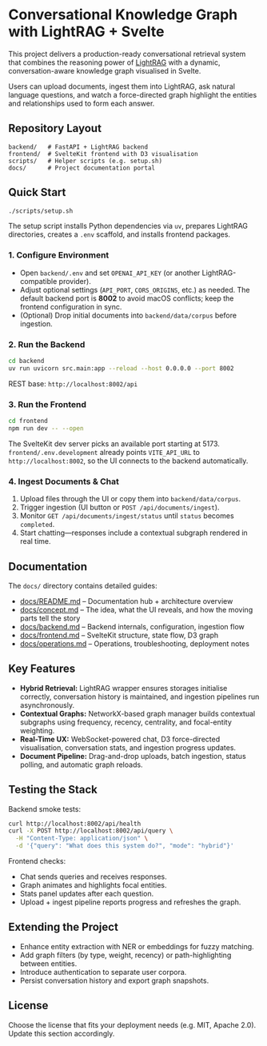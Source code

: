 # Conversational Knowledge Graph with LightRAG + Svelte

This project delivers a production-ready conversational retrieval system that combines the reasoning power of [LightRAG](https://github.com/LinkSoul-AI/LightRAG) with a dynamic, conversation-aware knowledge graph visualised in Svelte.

Users can upload documents, ingest them into LightRAG, ask natural language questions, and watch a force-directed graph highlight the entities and relationships used to form each answer.

## Repository Layout

```
backend/   # FastAPI + LightRAG backend
frontend/  # SvelteKit frontend with D3 visualisation
scripts/   # Helper scripts (e.g. setup.sh)
docs/      # Project documentation portal
```

## Quick Start

```bash
./scripts/setup.sh
```

The setup script installs Python dependencies via `uv`, prepares LightRAG directories, creates a `.env` scaffold, and installs frontend packages.

### 1. Configure Environment

- Open `backend/.env` and set `OPENAI_API_KEY` (or another LightRAG-compatible provider).
- Adjust optional settings (`API_PORT`, `CORS_ORIGINS`, etc.) as needed. The default backend port is **8002** to avoid macOS conflicts; keep the frontend configuration in sync.
- (Optional) Drop initial documents into `backend/data/corpus` before ingestion.

### 2. Run the Backend

```bash
cd backend
uv run uvicorn src.main:app --reload --host 0.0.0.0 --port 8002
```

REST base: `http://localhost:8002/api`

### 3. Run the Frontend

```bash
cd frontend
npm run dev -- --open
```

The SvelteKit dev server picks an available port starting at 5173. `frontend/.env.development` already points `VITE_API_URL` to `http://localhost:8002`, so the UI connects to the backend automatically.

### 4. Ingest Documents & Chat

1. Upload files through the UI or copy them into `backend/data/corpus`.
2. Trigger ingestion (UI button or `POST /api/documents/ingest`).
3. Monitor `GET /api/documents/ingest/status` until `status` becomes `completed`.
4. Start chatting—responses include a contextual subgraph rendered in real time.

## Documentation

The `docs/` directory contains detailed guides:

- [docs/README.md](docs/README.md) – Documentation hub + architecture overview
- [docs/concept.md](docs/concept.md) – The idea, what the UI reveals, and how the moving parts tell the story
- [docs/backend.md](docs/backend.md) – Backend internals, configuration, ingestion flow
- [docs/frontend.md](docs/frontend.md) – SvelteKit structure, state flow, D3 graph
- [docs/operations.md](docs/operations.md) – Operations, troubleshooting, deployment notes

## Key Features

- **Hybrid Retrieval:** LightRAG wrapper ensures storages initialise correctly, conversation history is maintained, and ingestion pipelines run asynchronously.
- **Contextual Graphs:** NetworkX-based graph manager builds contextual subgraphs using frequency, recency, centrality, and focal-entity weighting.
- **Real-Time UX:** WebSocket-powered chat, D3 force-directed visualisation, conversation stats, and ingestion progress updates.
- **Document Pipeline:** Drag-and-drop uploads, batch ingestion, status polling, and automatic graph reloads.

## Testing the Stack

Backend smoke tests:

```bash
curl http://localhost:8002/api/health
curl -X POST http://localhost:8002/api/query \
  -H "Content-Type: application/json" \
  -d '{"query": "What does this system do?", "mode": "hybrid"}'
```

Frontend checks:

- Chat sends queries and receives responses.
- Graph animates and highlights focal entities.
- Stats panel updates after each question.
- Upload + ingest pipeline reports progress and refreshes the graph.

## Extending the Project

- Enhance entity extraction with NER or embeddings for fuzzy matching.
- Add graph filters (by type, weight, recency) or path-highlighting between entities.
- Introduce authentication to separate user corpora.
- Persist conversation history and export graph snapshots.

## License

Choose the license that fits your deployment needs (e.g. MIT, Apache 2.0). Update this section accordingly.
